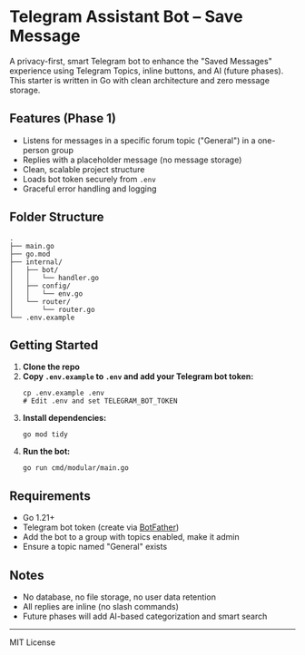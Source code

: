 # Telegram Assistant Bot – Save Message

A privacy-first, smart Telegram bot to enhance the "Saved Messages" experience using Telegram Topics, inline buttons, and AI (future phases). This starter is written in Go with clean architecture and zero message storage.

## Features (Phase 1)
- Listens for messages in a specific forum topic ("General") in a one-person group
- Replies with a placeholder message (no message storage)
- Clean, scalable project structure
- Loads bot token securely from `.env`
- Graceful error handling and logging

## Folder Structure
```
.
├── main.go
├── go.mod
├── internal/
│   ├── bot/
│   │   └── handler.go
│   ├── config/
│   │   └── env.go
│   └── router/
│       └── router.go
└── .env.example
```

## Getting Started

1. **Clone the repo**
2. **Copy `.env.example` to `.env` and add your Telegram bot token:**
   ```
   cp .env.example .env
   # Edit .env and set TELEGRAM_BOT_TOKEN
   ```
3. **Install dependencies:**
   ```
   go mod tidy
   ```
4. **Run the bot:**
   ```
   go run cmd/modular/main.go
   ```

## Requirements
- Go 1.21+
- Telegram bot token (create via [BotFather](https://t.me/BotFather))
- Add the bot to a group with topics enabled, make it admin
- Ensure a topic named "General" exists

## Notes
- No database, no file storage, no user data retention
- All replies are inline (no slash commands)
- Future phases will add AI-based categorization and smart search

---
MIT License 